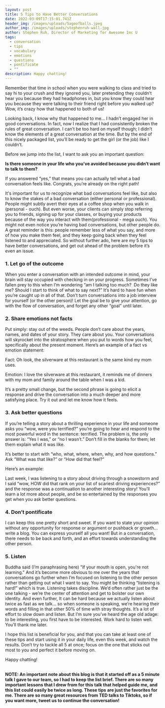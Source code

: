 ```yaml
---
layout: post
title: 5 Tips to Have Better Conversations
date: 2022-03-09T17:15:01.741Z
header_img: /images/uploads/5agoofballs.jpeg
author_img: /images/uploads/stephenruh-wall.jpg
author: Stephen Ruh, Director of Marketing for Awesome Inc U
tags:
  - conversation
  - tips
  - vocabulary
  - emotions
  - questions
  - pontificate
  - ""
description: Happy chatting!
---
```

Remember that time in school when you were walking to class and tried to say hi to your crush and they ignored you, later pretending they couldn’t hear you because they had headphones in, but you know they could hear you because they were talking to their friend right before you walked up? Wow, it’s crazy how that happened to both of us! 



Looking back, I know why that happened to me… I hadn’t engaged her in good conversations. In fact, now I realize that I had consistently broken the rules of great conversation. I can’t be too hard on myself though; I didn’t know the elements of a great conversation at the time. But by the end of this nicely packaged list, you’ll be ready to get the girl (or the job) like I couldn’t.



Before we jump into the list, I want to ask you an important question:

**Is there someone in your life who you’ve avoided because you didn’t want to talk to them?** 

If you answered “yes,” that means you can actually tell what a bad conversation feels like. Congrats, you’re already on the right path! 



It's important for us to recognize what bad conversations feel like, but also to know the stakes of a bad conversation (either personal or professional). People might subtly avert their eyes at a coffee shop when you walk in (personal - ouch). But even worse, your clients can simply stop referring you to friends, signing up for your classes, or buying your products because of the way you interact with them(professional - mega ouch). You might not even notice you’re having bad conversations, but other people do. A great reminder is this: people remember less of what you say, and more of how you make them feel, and they keep going back when they feel listened to and appreciated. So without further ado, here are my 5 tips to have better conversations, and get out ahead of the problem before it’s even an issue.



### 1. Let go of the outcome 

When you enter a conversation with an intended outcome in mind, your brain will stay occupied with checking in on your progress. Sometimes I’ve fallen prey to this when I’m wondering “am I talking too much?  Do they like me? Should I start to think of what to say next?” It’s hard to have fun when you’re caught up in all of that. Don’t turn conversations into a job interview for yourself (or the other person)! Let the goal be to give your attention, go with the flow of conversation, and forget any other “goal” until later. 



### 2. Share emotions not facts 

Put simply: stay out of the weeds. People don’t care about the years, names, and dates of your story. They care about you. Your conversations will skyrocket into the stratosphere when you put to words how you feel, specifically about the present moment. Here’s an example of a fact vs emotion statement: 



Fact: Oh look, the silverware at this restaurant is the same kind my mom uses.



Emotion: I love the silverware at this restaurant, it reminds me of dinners with my mom and family around the table when I was a kid.



It’s a pretty small change, but the second phrase is going to elicit a response and drive the conversation into a much deeper and more satisfying place. Try it out and let me know how it feels.





### 3. Ask better questions 

If you’re telling a story about a thrilling experience in your life and someone asks you “wow, were you terrified?” you’re going to hear and respond to the most powerful word in the sentence: terrified. The problem is, the only answer is: “Yes I was,” or “no I wasn’t.” Don’t fill in the blanks for them; let them explain what it was like.

It’s better to start with “who, what, where, when, why, and how questions.” Ask “What was that like?” or “How did that feel?” 



Here’s an example: 

Last week, I was listening to a story about driving through a snowstorm and I said “wow, HOW did that rank on your list of scariest driving experiences?” and the response was a continuation to another interesting story! You’ll learn a lot more about people, and be so entertained by the responses you get when you ask better questions.





### 4. Don’t pontificate

I can keep this one pretty short and sweet. If you want to state your opinion without any opportunity for response or argument or pushback or growth… write a blog. You can express yourself all you want! But in a conversation, there needs to be back and forth, and an effort towards understanding the other person. 





### 5. Listen 

Buddha said (I’m paraphrasing here) "If your mouth is open, you're not learning." And it’s become more obvious to me over the years that conversations go further when I’m focused on listening to the other person rather than getting out what I want to say. You might be thinking “listening is hard!” which is true. Listening takes discipline. We’d often rather just be the one talking - we’re the center of attention and get to bolster our own identity. And even further, It can be hard because we actually listen about twice as fast as we talk… so when someone is speaking, we’re hearing their words and filling in that other 50% of time with stray thoughts. It’s a lot of effort to slow down and listen. But I’m sure you’ve heard the age old adage: to be interesting, you first have to be interested. Work hard to listen well. You’ll thank me later.



I hope this list is beneficial for you, and that you can take at least one of these tips and start using it in your daily life, even this week, and watch the results. Don’t try to tackle all 5 at once; focus on the one that sticks out most to you and perfect it before moving on. 



Happy chatting!

**\
NOTE: An important note about this blog is that it started off as a 5 minute talk I gave to our team, so I had to keep the list brief. There are so many important lessons that I drew from for this talk that helped guide me, and this list could easily be twice as long. These tips are just the favorites for me. There are so many great resources from TED talks to Tiktoks, so if you want more, tweet us to continue the conversation!**